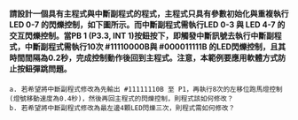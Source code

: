 #### 請設計一個具有主程式與中斷副程式的程式，主程式只具有參數初始化與重複執行LED 0-7 的閃爍控制，如下圖所示。而中斷副程式需執行LED 0-3 與 LED 4-7 的交互閃爍控制。當PB 1 (P3.3, INT 1)按鈕按下，即觸發中斷訊號去執行中斷副程式，中斷副程式需執行10次 #11110000B與 #000011111B 的LED閃爍控制，且其時間間隔為0.2秒，完成控制動作後回到主程式。注意，本範例要應用軟體方式防止按鈕彈跳問題。
    a. 若希望將中斷副程式修改為先輸出 #11111110B 至 P1，再執行8次的左移位跑馬燈控制 (燈號移動速度為0.4秒)，然後再回主程式的閃爍控制，則程式該如何修改？
    b. 若希望將中斷副程式修改為最左邊4顆LED閃爍三次，則程式需如何修改？
